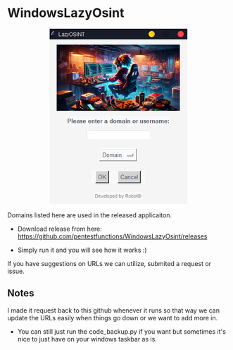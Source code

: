 # WindowsLazyOsint

<p align="center">
  <img src="static/LOsint.PNG">
</p>

Domains listed here are used in the released applicaiton.



- Download release from here:
https://github.com/pentestfunctions/WindowsLazyOsint/releases

- Simply run it and you will see how it works :)

If you have suggestions on URLs we can utilize, submited a request or issue. 

## Notes

I made it request back to this github whenever it runs so that way we can update the URLs easily when things go down or we want to add more in. 

- You can still just run the code_backup.py if you want but sometimes it's nice to just have on your windows taskbar as is. 
